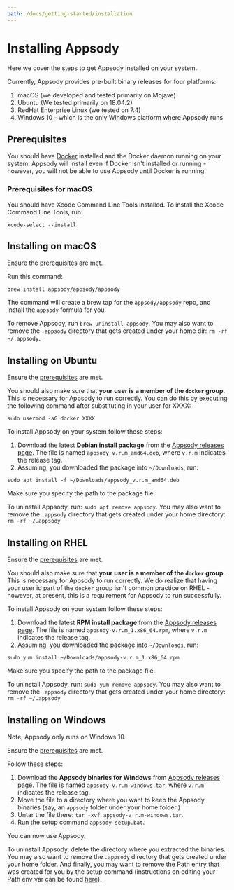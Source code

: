 ```yaml
---
path: /docs/getting-started/installation
---
```

# Installing Appsody

Here we cover the steps to get Appsody installed on your system.

Currently, Appsody provides pre-built binary releases for four platforms:
1) macOS (we developed and tested primarily on Mojave)
2) Ubuntu (We tested primarily on 18.04.2)
3) RedHat Enterprise Linux (we tested on 7.4)
4) Windows 10 - which is the only Windows platform where Appsody runs

## Prerequisites

You should have [Docker](https://docs.docker.com/get-started/) installed and the Docker daemon running on your system. Appsody will install even if Docker isn't installed or running - however, you will not be able to use Appsody until Docker is running.

### Prerequisites for macOS

You should have Xcode Command Line Tools installed. To install the Xcode Command Line Tools, run:
```
xcode-select --install
```

## Installing on macOS
Ensure the [prerequisites](#Prerequisites) are met.

Run this command: 
```
brew install appsody/appsody/appsody
```
The command will create a brew tap for the `appsody/appsody` repo, and install the `appsody` formula for you.

To remove Appsody, run `brew uninstall appsody`. You may also want to remove the `.appsody` directory that gets created under your home dir: `rm -rf ~/.appsody`.

## Installing on Ubuntu

Ensure the [prerequisites](#Prerequisites) are met.

You should also make sure that **your user is a member of the `docker` group**. This is necessary for Appsody to run correctly. You can do this by executing the following command after substituting in your user for XXXX:
```
sudo usermod -aG docker XXXX
```

To install Appsody on your system follow these steps:
1) Download the latest **Debian install package** from the [Appsody releases page](https://github.com/appsody/appsody/releases). The file is named `appsody_v.r.m_amd64.deb`, where `v.r.m` indicates the release tag.
2) Assuming, you downloaded the package into `~/Downloads`, run:
```
sudo apt install -f ~/Downloads/appsody_v.r.m_amd64.deb
```
Make sure you specify the path to the package file.

To uninstall Appsody, run: `sudo apt remove appsody`. You may also want to remove the `.appsody` directory that gets created under your home directory: `rm -rf ~/.appsody`

## Installing on RHEL

Ensure the [prerequisites](#Prerequisites) are met.

You should also make sure that **your user is a member of the `docker` group**. This is necessary for Appsody to run correctly. We do realize that having your user id part of the `docker` group isn't common practice on RHEL - however, at present, this is a requirement for Appsody to run successfully.

To install Appsody on your system follow these steps:
1) Download the latest **RPM install package** from the [Appsody releases page](https://github.com/appsody/appsody/releases). The file is named `appsody-v.r.m_1.x86_64.rpm`, where `v.r.m` indicates the release tag.
2) Assuming, you downloaded the package into `~/Downloads`, run:
```
sudo yum install ~/Downloads/appsody-v.r.m_1.x86_64.rpm
```
Make sure you specify the path to the package file.

To uninstall Appsody, run: `sudo yum remove appsody`. You may also want to remove the `.appsody` directory that gets created under your home directory: `rm -rf ~/.appsody`

## Installing on Windows
Note, Appsody only runs on Windows 10.

Ensure the [prerequisites](#Prerequisites) are met.

Follow these steps:
1) Download the **Appsody binaries for Windows** from  [Appsody releases page](https://github.com/appsody/appsody/releases). The file is named `appsody-v.r.m-windows.tar`, where `v.r.m` indicates the release tag.
2) Move the file to a directory where you want to keep the Appsody binaries (say, an `appsody` folder under your home folder.)
3) Untar the file there: `tar -xvf appsody-v.r.m-windows.tar`.
4) Run the setup command `appsody-setup.bat`.

You can now use Appsody.

To uninstall Appsody, delete the directory where you extracted the binaries. You may also want to remove the `.appsody` directory that gets created under your home folder. And finally, you may want to remove the Path entry that was created for you by the setup command (instructions on editing your Path env var can be found [here](https://www.architectryan.com/2018/03/17/add-to-the-path-on-windows-10/)).
